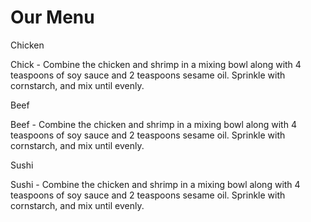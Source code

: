 <!DOCTYPE html>
<html>
<head>
<meta charset="utf-8">
<meta name="viewport" content="width=device-width, initial-scale=1">
<link rel="stylesheet" type="text/css" href="css/styles.css">
<title>Our Menu</title>

</head>
<body>

<h1>Our Menu</h1> 

<div class="row">
    <div class="col-lg-4 col-md-6 col-sm-12">
      <section class="container">
      <div class="meats">
        <p class="h2" id="BGpink">Chicken</p>
        <p class="p2">Chick - Combine the chicken and shrimp in a mixing bowl along with 4 teaspoons of soy sauce and 2 teaspoons sesame oil. Sprinkle with cornstarch, and mix until evenly.</p>
      </div>
    </section>
    </div>
  
  <div class="col-lg-4 col-md-6 col-sm-12">
    <section class="container">
    <div class="meats">
      <p class="h2" id="BGred">Beef</p>
      <p class="p2">Beef - Combine the chicken and shrimp in a mixing bowl along with 4 teaspoons of soy sauce and 2 teaspoons sesame oil. Sprinkle with cornstarch, and mix until evenly.</p>
    </div>
    </section>
  </div>

  <div class="col-lg-4 col-md-12 col-sm-12">
    <section class="container">
    <div class="meats">
      <p class="h2" id="BGyellow">Sushi</p>
      <p class="p2">Sushi - Combine the chicken and shrimp in a mixing bowl along with 4 teaspoons of soy sauce and 2 teaspoons sesame oil. Sprinkle with cornstarch, and mix until evenly.</p>
    </div>
  </section>
  </div>
</div>

</body>
</html>
